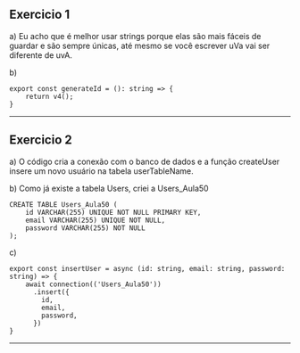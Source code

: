 ## Exercicio 1
a) Eu acho que é melhor usar strings porque elas são mais fáceis de guardar e são sempre únicas, até mesmo se você escrever uVa vai ser diferente de uvA.

b)
```
export const generateId = (): string => {
    return v4();
}
```
------------
## Exercicio 2
a) O código cria a conexão com o banco de dados e a função createUser insere um novo usuário na tabela userTableName.

b) Como já existe a tabela Users, criei a Users_Aula50
```
CREATE TABLE Users_Aula50 (
	id VARCHAR(255) UNIQUE NOT NULL PRIMARY KEY,
    email VARCHAR(255) UNIQUE NOT NULL,
    password VARCHAR(255) NOT NULL
);
```
c)
```
export const insertUser = async (id: string, email: string, password: string) => {
    await connection(('Users_Aula50'))
      .insert({
        id,
        email,
        password,
      })
}
```
------------